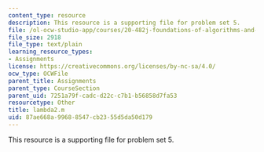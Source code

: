 ```yaml
---
content_type: resource
description: This resource is a supporting file for problem set 5.
file: /ol-ocw-studio-app/courses/20-482j-foundations-of-algorithms-and-computational-techniques-in-systems-biology-spring-2006/87ae668a99688547cb2355d5da50d179_lambda2.m
file_size: 2918
file_type: text/plain
learning_resource_types:
- Assignments
license: https://creativecommons.org/licenses/by-nc-sa/4.0/
ocw_type: OCWFile
parent_title: Assignments
parent_type: CourseSection
parent_uid: 7251a79f-cadc-d22c-c7b1-b56858d7fa53
resourcetype: Other
title: lambda2.m
uid: 87ae668a-9968-8547-cb23-55d5da50d179
---
```

This resource is a supporting file for problem set 5.